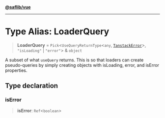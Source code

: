 [**@saflib/vue**](../../../index.md)

***

# Type Alias: LoaderQuery

> **LoaderQuery** = `Pick`\<`UseQueryReturnType`\<`any`, [`TanstackError`](../tanstack/classes/TanstackError.md)\>, `"isLoading"` \| `"error"`\> & `object`

A subset of what `useQuery` returns. This is so that loaders can create pseudo-queries by simply creating objects with isLoading, error, and isError properties.

## Type declaration

### isError

> **isError**: `Ref`\<`boolean`\>
